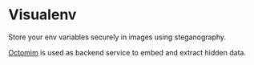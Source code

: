 # Visualenv

Store your env variables securely in images using steganography.

[Octomim](https://www.esenbil.com/octomim) is used as backend service to embed and extract hidden data.

